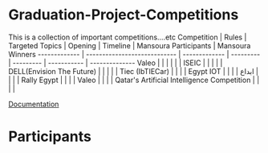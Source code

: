 # Graduation-Project-Competitions
This is a collection of important competitions....etc
Competition  |  Rules | Targeted Topics | Opening  | Timeline | Mansoura Participants | Mansoura Winners
------------- | ---------------------------- | ------------- | --------- | --------- | ----------- | --------------
Valeo  |  |   |       |      |    |
ISEIC  |  |   |        |      |
DELL(Envision The Future) |  |   |       |  |
Tiec (IbTIECar)  |  |   |       |
Egypt IOT  |  |   |       |
ابداع  |  |   |       |
Rally Egypt  |  |   |       |
Valeo  |  |   |       |
Qatar's Artificial Intelligence Competition |  |   |       |


[Documentation](https://docs.google.com/document/d/1v2MFjTeXVsTtnqSkYqkgJU2x7aWQv7Lbx6X5hqaN8as/edit#heading=h.b43fglan7o89)

# Participants
